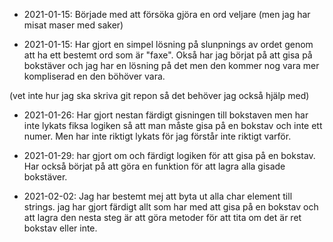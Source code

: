 

- 2021-01-15:
Började med att försöka gjöra en ord veljare (men jag har misat maser med saker)


- 2021-01-15:
Har gjort en simpel lösning på slunpnings av ordet genom att ha ett bestemt ord som är "faxe".
Okså har jag börjat på att gisa på bokstäver och jag har en lösning på det men den kommer nog vara mer kompliserad en den böhöver vara.

(vet inte hur jag ska skriva git repon så det behöver jag också hjälp med)
- 2021-01-26:
Har gjort nestan färdigt gisningen till bokstaven men har inte lykats fiksa logiken så att man måste gisa på en bokstav och inte ett numer. Men har inte riktigt lykats för jag förstår inte riktigt varför.
  

- 2021-01-29:
har gjort om och färdigt logiken för att gisa på en bokstav. Har också börjat på att göra en funktion för att lagra alla gisade bokstäver.


- 2021-02-02:
Jag har bestemt mej att byta ut alla char element till strings. jag har gjort färdigt allt som har med att gisa på en bokstav och att lagra den nesta steg är att göra metoder för att tita om det är ret bokstav eller inte.